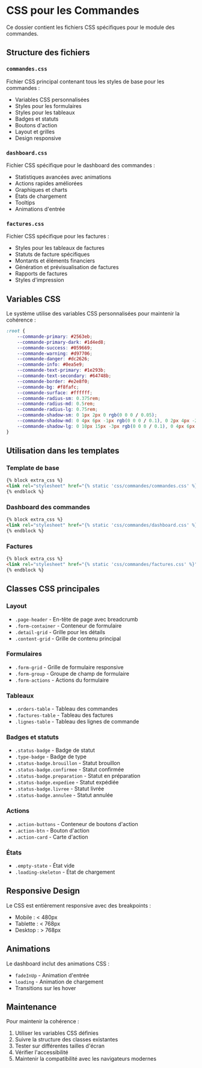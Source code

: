 # CSS pour les Commandes

Ce dossier contient les fichiers CSS spécifiques pour le module des commandes.

## Structure des fichiers

### `commandes.css`
Fichier CSS principal contenant tous les styles de base pour les commandes :
- Variables CSS personnalisées
- Styles pour les formulaires
- Styles pour les tableaux
- Badges et statuts
- Boutons d'action
- Layout et grilles
- Design responsive

### `dashboard.css`
Fichier CSS spécifique pour le dashboard des commandes :
- Statistiques avancées avec animations
- Actions rapides améliorées
- Graphiques et charts
- États de chargement
- Tooltips
- Animations d'entrée

### `factures.css`
Fichier CSS spécifique pour les factures :
- Styles pour les tableaux de factures
- Statuts de facture spécifiques
- Montants et éléments financiers
- Génération et prévisualisation de factures
- Rapports de factures
- Styles d'impression

## Variables CSS

Le système utilise des variables CSS personnalisées pour maintenir la cohérence :

```css
:root {
    --commande-primary: #2563eb;
    --commande-primary-dark: #1d4ed8;
    --commande-success: #059669;
    --commande-warning: #d97706;
    --commande-danger: #dc2626;
    --commande-info: #0ea5e9;
    --commande-text-primary: #1e293b;
    --commande-text-secondary: #64748b;
    --commande-border: #e2e8f0;
    --commande-bg: #f8fafc;
    --commande-surface: #ffffff;
    --commande-radius-sm: 0.375rem;
    --commande-radius-md: 0.5rem;
    --commande-radius-lg: 0.75rem;
    --commande-shadow-sm: 0 1px 2px 0 rgb(0 0 0 / 0.05);
    --commande-shadow-md: 0 4px 6px -1px rgb(0 0 0 / 0.1), 0 2px 4px -2px rgb(0 0 0 / 0.1);
    --commande-shadow-lg: 0 10px 15px -3px rgb(0 0 0 / 0.1), 0 4px 6px -4px rgb(0 0 0 / 0.1);
}
```

## Utilisation dans les templates

### Template de base
```html
{% block extra_css %}
<link rel="stylesheet" href="{% static 'css/commandes/commandes.css' %}">
{% endblock %}
```

### Dashboard des commandes
```html
{% block extra_css %}
<link rel="stylesheet" href="{% static 'css/commandes/dashboard.css' %}">
{% endblock %}
```

### Factures
```html
{% block extra_css %}
<link rel="stylesheet" href="{% static 'css/commandes/factures.css' %}">
{% endblock %}
```

## Classes CSS principales

### Layout
- `.page-header` - En-tête de page avec breadcrumb
- `.form-container` - Conteneur de formulaire
- `.detail-grid` - Grille pour les détails
- `.content-grid` - Grille de contenu principal

### Formulaires
- `.form-grid` - Grille de formulaire responsive
- `.form-group` - Groupe de champ de formulaire
- `.form-actions` - Actions du formulaire

### Tableaux
- `.orders-table` - Tableau des commandes
- `.factures-table` - Tableau des factures
- `.lignes-table` - Tableau des lignes de commande

### Badges et statuts
- `.status-badge` - Badge de statut
- `.type-badge` - Badge de type
- `.status-badge.brouillon` - Statut brouillon
- `.status-badge.confirmee` - Statut confirmée
- `.status-badge.preparation` - Statut en préparation
- `.status-badge.expediee` - Statut expédiée
- `.status-badge.livree` - Statut livrée
- `.status-badge.annulee` - Statut annulée

### Actions
- `.action-buttons` - Conteneur de boutons d'action
- `.action-btn` - Bouton d'action
- `.action-card` - Carte d'action

### États
- `.empty-state` - État vide
- `.loading-skeleton` - État de chargement

## Responsive Design

Le CSS est entièrement responsive avec des breakpoints :
- Mobile : < 480px
- Tablette : < 768px
- Desktop : > 768px

## Animations

Le dashboard inclut des animations CSS :
- `fadeInUp` - Animation d'entrée
- `loading` - Animation de chargement
- Transitions sur les hover

## Maintenance

Pour maintenir la cohérence :
1. Utiliser les variables CSS définies
2. Suivre la structure des classes existantes
3. Tester sur différentes tailles d'écran
4. Vérifier l'accessibilité
5. Maintenir la compatibilité avec les navigateurs modernes
